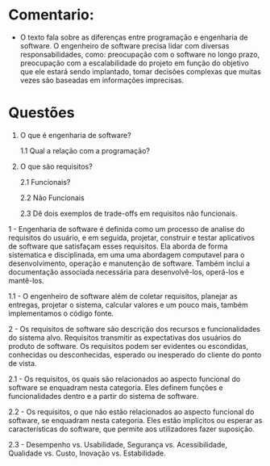 # Comentario:
- O texto fala sobre as diferenças entre programação e engenharia de software.
O engenheiro de software precisa lidar com diversas responsabilidades, como: preocupação com o software no longo prazo, preocupação com a escalabilidade do projeto
em função do objetivo que ele estará sendo implantado, tomar decisões complexas que muitas vezes são baseadas em informações imprecisas.


# Questões

1. O que é engenharia de software?

    1.1 Qual a relação com a programação?
  
2. O que são requisitos?

    2.1 Funcionais?
  
    2.2 Não Funcionais
  
    2.3 Dê dois exemplos de trade-offs em requisitos não funcionais.
    
    
1 - Engenharia de software é definida como um processo de analise do requisitos do usuário, e em seguida, projetar, construir e testar aplicativos de software que satisfaçam esses requisitos. Ela aborda de forma sistematica e disciplinada, em uma uma abordagem computavel para o desenvolvimento, operação e manutenção de software. Também inclui a documentação associada necessária para desenvolvê-los, operá-los e mantê-los.

1.1 - O engenheiro de software além de coletar requisitos, planejar as entregas, projetar o sistema, calcular valores e um pouco mais, também implementamos o código fonte.

2 - Os requisitos de software são descrição dos recursos e funcionalidades do sistema alvo. Requisitos transmitir as expectativas dos usuários do produto de software. Os requisitos podem ser evidentes ou escondidas, conhecidas ou desconhecidas, esperado ou inesperado do cliente do ponto de vista.

2.1 - Os requisitos, os quais são relacionados ao aspecto funcional do software se enquadram nesta categoria. Eles definem funções e funcionalidades dentro e a partir do sistema de software.

2.2 - Os requisitos, o que não estão relacionados ao aspecto funcional do software, se enquadram nesta categoria. Eles estão implícitos ou esperar as características do software, que permite aos utilizadores fazer suposição.

2.3 - Desempenho vs. Usabilidade, 
      Segurança vs. Acessibilidade,
      Qualidade vs. Custo,
      Inovação vs. Estabilidade.
